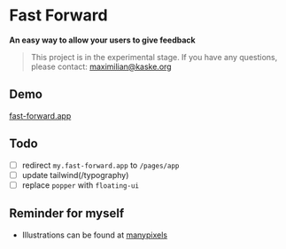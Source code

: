 # Fast Forward

**An easy way to allow your users to give feedback**

> This project is in the experimental stage. If you have any questions, please contact: maximilian@kaske.org

## Demo

[fast-forward.app](https://fast-forward.app)

## Todo

- [ ] redirect `my.fast-forward.app` to `/pages/app`
- [ ] update tailwind(/typography)
- [ ] replace `popper` with `floating-ui`

## Reminder for myself

- Illustrations can be found at [manypixels](https://www.manypixels.co/gallery)
